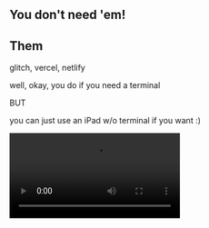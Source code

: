 ## You don't need 'em!

## Them

glitch, vercel, netlify

well, okay, you do if you need a terminal

BUT

you can just use an iPad w/o terminal if you want :)

<!-- <div> 
<div style="width:100%;height:0;padding-bottom:75%;position:relative;"><iframe src="https://giphy.com/embed/rb1zlO4vUvwjZ6ytc5" width="30%" height="100%" style="position:absolute" frameBorder="0" class="giphy-embed" allowFullScreen></iframe></div><p><a href="https://giphy.com/gifs/rb1zlO4vUvwjZ6ytc5">via GIPHY</a></p>
</div> -->

![](https://cdn.glitch.me/e3abd90d-6d26-4bd0-acc3-a3a32d77cfb0/create%20you%20don%E2%80%99t%20need%20em.MP4?v=1649402509264)